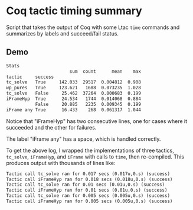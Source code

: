 # Coq tactic timing summary

Script that takes the output of Coq with some Ltac `time` commands and
summarizes by labels and succeed/fail status.

## Demo

```txt
Stats
                        sum  count      mean    max
tactic     success                                 
tc_solve   True     142.033  29517  0.004812  0.908
wp_pures   True     123.621   1688  0.073235  1.028
tc_solve   False     25.462  37264  0.000683  0.199
iFrameHyp  True      24.534   1744  0.014068  0.884
           False     20.885   2235  0.009345  0.199
iFrame any True      16.433    268  0.061317  1.044
```

Notice that "iFrameHyp" has two consecutive lines, one for cases where it
succeeded and the other for failures.

The label "iFrame any" has a space, which is handled correctly.

To get the above log, I wrapped the implementations of three tactics,
`tc_solve`, `iFrameHyp`, and `iFrame` with calls to `time`, then re-compiled.
This produces output with thousands of lines like:

```txt
Tactic call tc_solve ran for 0.017 secs (0.017u,0.s) (success)
Tactic call iFrameHyp ran for 0.018 secs (0.018u,0.s) (success)
Tactic call tc_solve ran for 0.01 secs (0.01u,0.s) (success)
Tactic call iFrameHyp ran for 0.01 secs (0.01u,0.s) (success)
Tactic call tc_solve ran for 0.005 secs (0.005u,0.s) (success)
Tactic call iFrameHyp ran for 0.005 secs (0.005u,0.s) (success)
```
